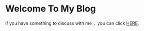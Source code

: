 # Welcome To My Blog

if you have something to discuss with me ，you can click [HERE](https://github.com/HeiKay/HeiKay.github.io/issues).
